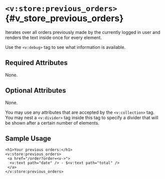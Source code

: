 # `<v:store:previous_orders>`{#v_store_previous_orders}

Iterates over all orders previously made by the currently logged in user
and renders the text inside once for every element.

Use the `<v:debug>` tag to see what information is available.

## Required Attributes

None.

## Optional Attributes

None.

You may use any attributes that are accepted by the `<v:collection>`
tag. You may nest a `<v:divider>` tag inside this tag to specify a
divider that will be shown after a certain number of elements.

## Sample Usage

    <h1>Your previous orders:</h1>
    <v:store:previous_orders>
     <a href="/order?order=<v->">
      <v:text path="date" /> - $<v:text path="total" />
     </a>
    </v:store:previous_orders>
